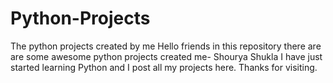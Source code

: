# Python-Projects
The python projects created by me
Hello friends in this repository there are are some awesome python projects created me- Shourya Shukla
I have just started learning Python and I post all my projects here.
Thanks for visiting.
